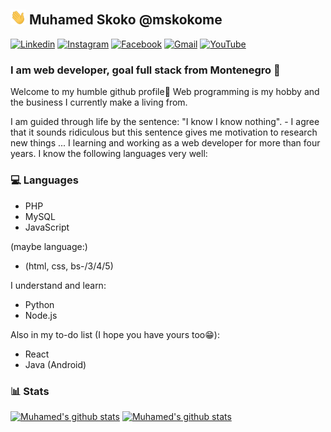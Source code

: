 <!--
**mskoko/mskoko** is a ✨ _special_ ✨ repository because its `README.md` (this file) appears on your GitHub profile.

Here are some ideas to get you started:

- 🔭 I’m currently working on ...
- 🌱 I’m currently learning ...
- 👯 I’m looking to collaborate on ...
- 🤔 I’m looking for help with ...
- 💬 Ask me about ...
- 📫 How to reach me: ...
- 😄 Pronouns: ...
- ⚡ Fun fact: ...
-->

## <img src="./assets/waving.gif" width="25px"> Muhamed Skoko @mskokome

[![Linkedin](https://img.shields.io/badge/-mskoko--me--00-ED604C?style=flat-square&logo=Linkedin&logoColor=white&link=https://www.linkedin.com/in/mskoko-me-00/)](https://www.linkedin.com/in/mskoko-me-00/)
[![Instagram](https://img.shields.io/badge/-_muky00-ED604C?style=flat-square&logo=Instagram&logoColor=white&link=https://www.instagram.com/_muky00/)](https://www.instagram.com/_muky00/)
[![Facebook](https://img.shields.io/badge/-mskoko.me-ED604C?style=flat-square&logo=facebook&logoColor=white&link=https://www.facebook.com/mskoko.me)](https://www.facebook.com/mskoko.me/)
[![Gmail](https://img.shields.io/badge/-mskoko.me@gmail.com-ED604C?style=flat-square&logo=Gmail&logoColor=white&link=mailto:mskoko.me@gmail.com)](mailto:mskoko.me@gmail.com)
[![YouTube](https://img.shields.io/youtube/channel/subscribers/UCiLOB1yDZ01RrQ-ccg5VV2A?style=flat-square)](https://www.youtube.com/channel/UCiLOB1yDZ01RrQ-ccg5VV2A)

### I am web developer, goal full stack from Montenegro 🚀

Welcome to my humble github profile🤗
Web programming is my hobby and the business I currently make a living from.

I am guided through life by the sentence: "I know I know nothing". - I agree that it sounds ridiculous but this sentence gives me motivation to research new things ... I learning and working as a web developer for more than four years.
I know the following languages very well: 
### 💻 Languages
   - PHP
   - MySQL
   - JavaScript

(maybe language:)
   - (html, css, bs-/3/4/5)

I understand and learn:
  - Python
  - Node.js

Also in my to-do list (I hope you have yours too😁):
  - React
  - Java (Android)


### 📊 Stats
[![Muhamed's github stats](https://github-readme-stats.vercel.app/api?username=mskoko&show_icons=true&theme=onedark&mskoko=hahah)](https://github.com/mskoko/) [![Muhamed's github stats](https://github-readme-stats.vercel.app/api/top-langs/?username=mskoko&langs_count=6&layout=compact&theme=onedark&mskoko=hahah)](https://github.com/mskoko/)

